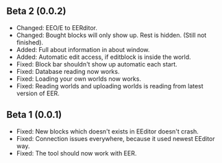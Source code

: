 ## Beta 2 (0.0.2)
* Changed: EEO/E to EERditor.  
* Changed: Bought blocks will only show up. Rest is hidden. (Still not finished).  
* Added: Full about information in about window. 
* Added: Automatic edit access, if editblock is inside the world.  
* Fixed: Block bar shouldn't show up automatic each start.   
* Fixed: Database reading now works.  
* Fixed: Loading your own worlds now works.  
* Fixed: Reading worlds and uploading worlds is reading from latest version of EER.  

## Beta 1 (0.0.1)
* Fixed: New blocks which doesn't exists in EEditor doesn't crash.  
* Fixed: Connection issues everywhere, because it used newest EEditor way.  
* Fixed: The tool should now work with EER.  
